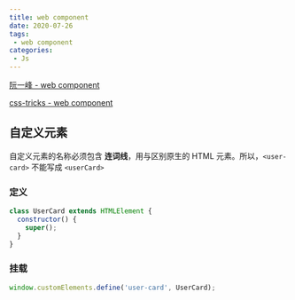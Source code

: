 ```yaml
---
title: web component
date: 2020-07-26
tags:
 - web component
categories: 
 - Js
---
```


[阮一峰 - web component](http://www.ruanyifeng.com/blog/2019/08/web_components.html)

[css-tricks - web component](https://css-tricks.com/a-bit-on-web-component-libraries/)

## 自定义元素

 自定义元素的名称必须包含 **连词线**，用与区别原生的 HTML 元素。所以，`<user-card>` 不能写成 `<userCard>`

### 定义

```js
class UserCard extends HTMLElement {
  constructor() {
    super();
  }
}
```

### 挂载

```js
window.customElements.define('user-card', UserCard);
```

